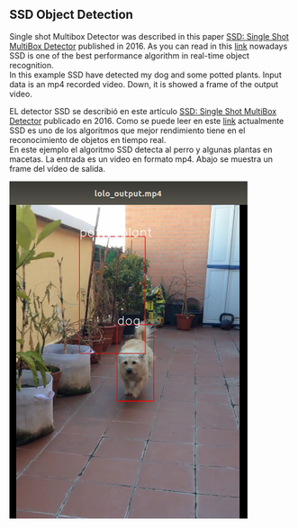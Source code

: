 ## SSD Object Detection

Single shot Multibox Detector was described in this paper [
SSD: Single Shot MultiBox Detector](https://arxiv.org/abs/1512.02325) published in 2016. As you can read in this [link](https://medium.com/@jonathan_hui/object-detection-speed-and-accuracy-comparison-faster-r-cnn-r-fcn-ssd-and-yolo-5425656ae359) nowadays SSD is one of the best performance algorithm in real-time object recognition.    
In this example SSD have detected my dog and some potted plants. Input data is an mp4 recorded video. Down, it is showed a frame of the output video.

EL detector SSD se describió en este artículo [
SSD: Single Shot MultiBox Detector](https://arxiv.org/abs/1512.02325) publicado en 2016. Como se puede leer en este [link](https://medium.com/@jonathan_hui/object-detection-speed-and-accuracy-comparison-faster-r-cnn-r-fcn-ssd-and-yolo-5425656ae359) actualmente SSD es uno de los algoritmos que mejor rendimiento tiene en el reconocimiento de objetos en tiempo real.    
En este ejemplo el algoritmo SSD detecta al perro y algunas plantas en macetas. La entrada es un video en formato mp4. Abajo se muestra un frame del vídeo de salida.

![Image of SSD Object Detector](./Images/lolo_output.png?raw=true "SSD_Object_Detector")



